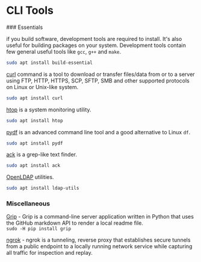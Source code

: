 # CLI Tools

### Essentials

if you build software, development tools are required to install. It's also
useful for building packages on your system. Development tools contain few
general useful tools like `gcc`, `g++` and `make`.

```bash
sudo apt install build-essential
```

[curl](https://curl.haxx.se/) command is a tool to download or transfer
files/data from or to a server using FTP, HTTP, HTTPS, SCP, SFTP, SMB and
other supported protocols on Linux or Unix-like system.

```bash
sudo apt install curl
```

[htop](https://hisham.hm/htop/) is a system monitoring utility.

```bash
sudo apt install htop
```

[pydf](https://launchpad.net/ubuntu/bionic/+source/pydf) is an advanced
command line tool and a good alternative to Linux `df`.

```bash
sudo apt install pydf
```

[ack](https://beyondgrep.com/install/) is a grep-like text finder.

```bash
sudo apt install ack
```

[OpenLDAP](https://www.openldap.org/) utilities.

```bash
sudo apt install ldap-utils
```

### Miscellaneous

[Grip](https://github.com/joeyespo/grip) - Grip is a command-line server
application written in Python that uses the GitHub markdown API to render
a local readme file.  
`sudo -H pip install grip`

[ngrok](https://ngrok.com/) - ngrok is a tunneling, reverse proxy that
establishes secure tunnels from a public endpoint to a locally running
network service while capturing all traffic for inspection and replay.
